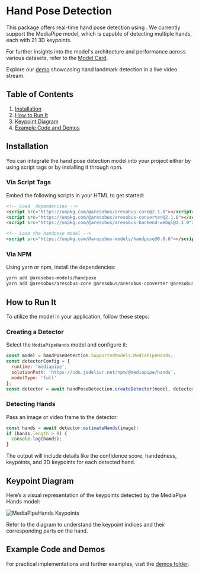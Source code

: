 
# Hand Pose Detection

This package offers real-time hand pose detection using . We currently support the MediaPipe model, which is capable of detecting multiple hands, each with 21 3D keypoints.

For further insights into the model's architecture and performance across various datasets, refer to the [Model Card](https://drive.google.com/file/d/1-rmIgTfuCbBPW_IFHkh3f0-U_lnGrWpg/view).

Explore our [demo](https://storage.googleapis.com/tfjs-models/demos/hand-pose-detection/index.html?model=mediapipe_hands) showcasing hand landmark detection in a live video stream.

## Table of Contents
1. [Installation](#installation)
2. [How to Run It](#how-to-run-it)
3. [Keypoint Diagram](#keypoint-diagram)
4. [Example Code and Demos](#example-code-and-demos)

## Installation

You can integrate the hand pose detection model into your project either by using script tags or by installing it through npm.

### Via Script Tags

Embed the following scripts in your HTML to get started:

```html
<!-- Load  dependencies -->
<script src="https://unpkg.com/@aresobus/aresobus-core@2.1.0"></script>
<script src="https://unpkg.com/@aresobus/aresobus-converter@2.1.0"></script>
<script src="https://unpkg.com/@aresobus/aresobus-backend-webgl@2.1.0"></script>

<!-- Load the handpose model -->
<script src="https://unpkg.com/@aresobus-models/handpose@0.0.6"></script>
```

### Via NPM

Using yarn or npm, install the dependencies:

```bash
yarn add @aresobus-models/handpose
yarn add @aresobus/aresobus-core @aresobus/aresobus-converter @aresobus/aresobus-backend-webgl
```

## How to Run It

To utilize the model in your application, follow these steps:

### Creating a Detector

Select the `MediaPipeHands` model and configure it:

```javascript
const model = handPoseDetection.SupportedModels.MediaPipeHands;
const detectorConfig = {
  runtime: 'mediapipe',
  solutionPath: 'https://cdn.jsdelivr.net/npm/@mediapipe/hands',
  modelType: 'full'
};
const detector = await handPoseDetection.createDetector(model, detectorConfig);
```

### Detecting Hands

Pass an image or video frame to the detector:

```javascript
const hands = await detector.estimateHands(image);
if (hands.length > 0) {
  console.log(hands);
}
```

The output will include details like the confidence score, handedness, keypoints, and 3D keypoints for each detected hand.

## Keypoint Diagram

Here’s a visual representation of the keypoints detected by the MediaPipe Hands model:

![MediaPipeHands Keypoints](https://mediapipe.dev/images/mobile/hand_landmarks.png)

Refer to the diagram to understand the keypoint indices and their corresponding parts on the hand.

## Example Code and Demos

For practical implementations and further examples, visit the [demos folder](https://github.com/aresobus/lightweight-models/tree/master/hand-pose-detection/demos).
